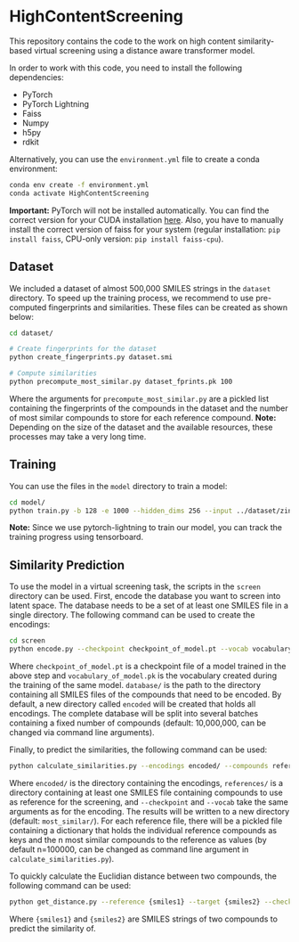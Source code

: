# HighContentScreening
This repository contains the code to the work on high content similarity-based virtual screening using a distance aware transformer model.

In order to work with this code, you need to install the following dependencies:
* PyTorch
* PyTorch Lightning
* Faiss
* Numpy
* h5py
* rdkit

Alternatively, you can use the `environment.yml` file to create a conda environment:

```bash
conda env create -f environment.yml
conda activate HighContentScreening
```
**Important:** PyTorch will not be installed automatically. You can find the correct version for your CUDA installation [here](https://pytorch.org/get-started/locally/). Also, you have to manually install the correct version of faiss for your system (regular installation: `pip install faiss`, CPU-only version: `pip install faiss-cpu`).

## Dataset
We included a dataset of almost 500,000 SMILES strings in the `dataset` directory. To speed up the training process, we recommend to use pre-computed fingerprints and similarities. These files can be created as shown below:

```bash
cd dataset/

# Create fingerprints for the dataset
python create_fingerprints.py dataset.smi

# Compute similarities
python precompute_most_similar.py dataset_fprints.pk 100
```
Where the arguments for `precompute_most_similar.py` are a pickled list containing the fingerprints of the compounds in the dataset and the number of most similar compounds to store for each reference compound.
**Note:** Depending on the size of the dataset and the available resources, these processes may take a very long time.

## Training
You can use the files in the `model` directory to train a model:

```bash
cd model/
python train.py -b 128 -e 1000 --hidden_dims 256 --input ../dataset/zinc_reduced_set1.smi --jobname HighContentScreening_run1 --lr 0.0001 --n_heads 4 --n_layers 4 --out_dir output --scaling 10
```

**Note:** Since we use pytorch-lightning to train our model, you can track the training progress using tensorboard.

## Similarity Prediction
To use the model in a virtual screening task, the scripts in the `screen` directory can be used. 
First, encode the database you want to screen into latent space. The database needs to be a set of at least one SMILES file in a single directory. The following command can be used to create the encodings:

```bash
cd screen
python encode.py --checkpoint checkpoint_of_model.pt --vocab vocabulary_of_model.pk --input database/
```
Where `checkpoint_of_model.pt` is a checkpoint file of a model trained in the above step and `vocabulary_of_model.pk` is the vocabulary created during the training of the same model. `database/` is the path to the directory containing all SMILES files of the compounds that need to be encoded. By default, a new directory called `encoded` will be created that holds all encodings. The complete database will be split into several batches containing a fixed number of compounds (default: 10,000,000, can be changed via command line arguments).

Finally, to predict the similarities, the following command can be used:

```bash
python calculate_similarities.py --encodings encoded/ --compounds references/ --checkpoint checkpoint_of_model.pt --vocab vocabulary_of_model.pk
```
Where `encoded/` is the directory containing the encodings, `references/` is a directory containing at least one SMILES file containing compounds to use as reference for the screening, and `--checkpoint` and `--vocab` take the same arguments as for the encoding.
The results will be written to a new directory (default: `most_similar/`). For each reference file, there will be a pickled file containing a dictionary that holds the individual reference compounds as keys and the n most similar compounds to the reference as values (by default n=100000, can be changed as command line argument in `calculate_similarities.py`).

To quickly calculate the Euclidian distance between two compounds, the following command can be used:

```bash
python get_distance.py --reference {smiles1} --target {smiles2} --checkpoint checkpoint_of_model.pt --vocab vocabulary_of_model.pk
```
Where `{smiles1}` and `{smiles2}` are SMILES strings of two compounds to predict the similarity of.